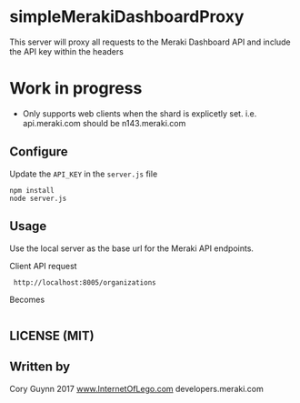 # simpleMerakiDashboardProxy

 This server will proxy all requests to the Meraki Dashboard API and include the API key within the headers

# Work in progress
- Only supports web clients when the shard is explicetly set.
i.e. api.meraki.com should be n143.meraki.com 


## Configure
 Update the `API_KEY` in the `server.js` file
 ```
 npm install
 node server.js
 ```

## Usage
Use the local server as the base url for the Meraki API endpoints.

Client API request
```
 http://localhost:8005/organizations
 ```
 Becomes
 ```https://n143.meraki.com/api/v0/organizations
```

## LICENSE (MIT)

## Written by 
Cory Guynn 2017
www.InternetOfLego.com
developers.meraki.com

